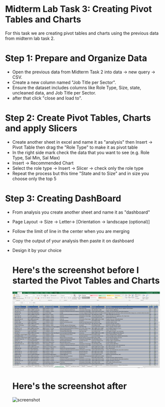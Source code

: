 # Midterm Lab Task 3: Creating Pivot Tables and Charts
For this task we are creating pivot tables and charts using the previous data from midterm lab task 2.

# Step 1: Prepare and Organize Data
- Open the previous data from Midterm Task 2 into data -> new query -> CSV.
- Create a new column named "Job Title per Sector".
- Ensure the dataset includes columns like Role Type, Size, state, uncleaned data, and Job Title per Sector.
- after that click "close and load to".

# Step 2: Create Pivot Tables, Charts and apply Slicers
- Create another sheet in excel and name it as "analysis" then Insert -> Pivot Table then drag the "Role Type" to make it as pivot table
- In the right side mark check the data that you want to see (e.g. Role Type, Sal Min, Sal Max)
- Insert -> Recommended Chart
- Select the role type ->  Insert -> Slicer -> check only the role type
- Repeat the process but this time "State and to Size" and in size you choose only the top 5

# Step 3: Creating DashBoard
- From analysis you create another sheet and name it as "dashboard"
- Page Layout -> Size -> Letter-> [Orientation -> landscape (optional)]
- Follow the limit of line in the center when you are merging
- Copy the output of your analysis then paste it on dashboard
- Design it by your choice

  # Here's the screenshot before I started the Pivot Tables and Charts
  ![screenshot](images/before.PNG)

  # Here's the screenshot after
  ![screenshot](after.PNG)
  

